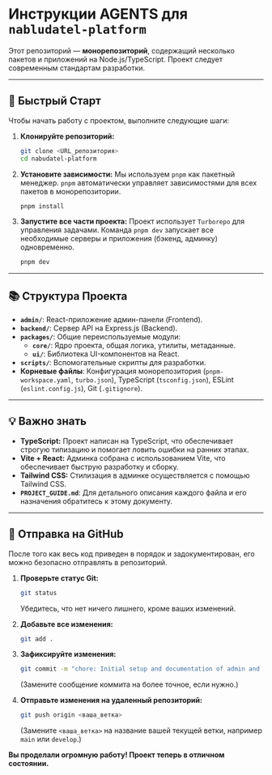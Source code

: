 # Инструкции AGENTS для `nabludatel-platform`

Этот репозиторий — **монорепозиторий**, содержащий несколько пакетов и приложений на Node.js/TypeScript. Проект следует современным стандартам разработки.

---

## 🚀 Быстрый Старт

Чтобы начать работу с проектом, выполните следующие шаги:

1.  **Клонируйте репозиторий:**
    ```bash
    git clone <URL_репозитория>
    cd nabudatel-platform
    ```

2.  **Установите зависимости:**
    Мы используем `pnpm` как пакетный менеджер. `pnpm` автоматически управляет зависимостями для всех пакетов в монорепозитории.
    ```bash
    pnpm install
    ```

3.  **Запустите все части проекта:**
    Проект использует `Turborepo` для управления задачами. Команда `pnpm dev` запускает все необходимые серверы и приложения (бэкенд, админку) одновременно.
    ```bash
    pnpm dev
    ```

---

## 📚 Структура Проекта

-   **`admin/`**: React-приложение админ-панели (Frontend).
-   **`backend/`**: Сервер API на Express.js (Backend).
-   **`packages/`**: Общие переиспользуемые модули:
    *   **`core/`**: Ядро проекта, общая логика, утилиты, метаданные.
    *   **`ui/`**: Библиотека UI-компонентов на React.
-   **`scripts/`**: Вспомогательные скрипты для разработки.
-   **Корневые файлы**: Конфигурация монорепозитория (`pnpm-workspace.yaml`, `turbo.json`), TypeScript (`tsconfig.json`), ESLint (`eslint.config.js`), Git (`.gitignore`).

---

## 💡 Важно знать

*   **TypeScript:** Проект написан на TypeScript, что обеспечивает строгую типизацию и помогает ловить ошибки на ранних этапах.
*   **Vite + React:** Админка собрана с использованием Vite, что обеспечивает быструю разработку и сборку.
*   **Tailwind CSS:** Стилизация в админке осуществляется с помощью Tailwind CSS.
*   **`PROJECT_GUIDE.md`**: Для детального описания каждого файла и его назначения обратитесь к этому документу.

---

## 🚀 Отправка на GitHub

После того как весь код приведен в порядок и задокументирован, его можно безопасно отправлять в репозиторий.

1.  **Проверьте статус Git:**
    ```bash
    git status
    ```
    Убедитесь, что нет ничего лишнего, кроме ваших изменений.

2.  **Добавьте все изменения:**
    ```bash
    git add .
    ```

3.  **Зафиксируйте изменения:**
    ```bash
    git commit -m "chore: Initial setup and documentation of admin and backend"
    ```
    (Замените сообщение коммита на более точное, если нужно.)

4.  **Отправьте изменения на удаленный репозиторий:**
    ```bash
    git push origin <ваша_ветка>
    ```
    (Замените `<ваша_ветка>` на название вашей текущей ветки, например `main` или `develop`.)

**Вы проделали огромную работу! Проект теперь в отличном состоянии.**
